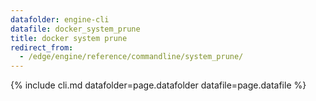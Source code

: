 ```yaml
---
datafolder: engine-cli
datafile: docker_system_prune
title: docker system prune
redirect_from:
  - /edge/engine/reference/commandline/system_prune/
---
```

<!--
This page is automatically generated from Docker's source code. If you want to
suggest a change to the text that appears here, open a ticket or pull request
in the source repository on GitHub:

https://github.com/docker/cli
-->

{% include cli.md datafolder=page.datafolder datafile=page.datafile %}
